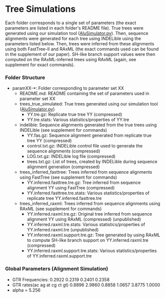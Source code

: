 # Tree Simulations #
Each folder corresponds to a single set of parameters (the exact parameters are listed in each folder's README file). True trees were generated using our simulation tool ([AluSimulator.py](../tools/AluSimulator.py)). Then, sequence alignments were generated for each tree using INDELible using the parameters listed below. Then, trees were inferred from these alignments using both FastTree-II and RAxML (the exact commands used can be found in the supplement of our paper). SH-like branch support values were then computed on the RAxML-inferred trees using RAxML (again, see supplement for exact commands).

### Folder Structure ###
* paramXX-\*: Folder corresponding to parameter set XX
    * README.md: README containing the set of parameters used in parameter set XX
    * trees_true_simulated: True trees generated using our simulation tool ([AluSimulator.py](../tools/AluSimulator.py))
        * YY.tre.gz: Replicate true tree YY (compressed)
        * YY.tre.stats: Various statistics/properties of YY.tre
    * indelible: Sequence alignments generated from the true trees using INDELible (see supplement for commands)
        * YY.fas.gz: Sequence alignment generated from replicate true tree YY (compressed)
        * control.txt.gz: INDELible control file used to generate the sequence alignments (compressed)
        * LOG.txt.gz: INDELible log file (compressed)
        * trees.txt.gz: List of trees, created by INDELible during sequence alignment generation (compressed)
    * trees_inferred_fasttree: Trees inferred from sequence alignments using FastTree (see supplement for commands)
        * YY.inferred.fasttree.tre.gz: Tree inferred from sequence alignment YY using FastTree (compressed)
        * YY.inferred.fasttree.tre.stats: Various statistics/properties of replicate tree YY.inferred.fasttree.tre
    * trees_inferred_raxml: Trees inferred from sequence alignments using RAxML (see supplement for commands)
        * YY.inferred.raxml.tre.gz: Original tree inferred from sequence alignment YY using RAxML (compressed) (unpublished)
        * YY.inferred.raxml.tre.stats: Various statistics/properties of YY.inferred.raxml.tre (unpublished)
        * YY.inferred.raxml.support.tre.gz: Tree generated by using RAxML to compute SH-like branch support on YY.inferred.raxml.tre (compressed)
        * YY.inferred.raxml.support.tre.stats: Various statistics/properties of YY.inferred.raxml.support.tre

### Global Parameters (Alignment Simulation) ###
* GTR Frequencies: 0.2922 0.2319 0.2401 0.2358
* GTR rates(ac ag at cg ct gt) 0.8896 2.9860 0.8858 1.0657 3.8775 1.0000
* alpha = 5.256
